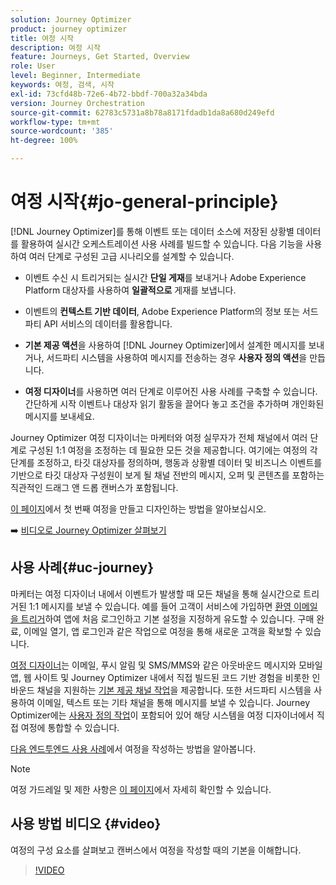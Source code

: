 ```yaml
---
solution: Journey Optimizer
product: journey optimizer
title: 여정 시작
description: 여정 시작
feature: Journeys, Get Started, Overview
role: User
level: Beginner, Intermediate
keywords: 여정, 검색, 시작
exl-id: 73cfd48b-72e6-4b72-bbdf-700a32a34bda
version: Journey Orchestration
source-git-commit: 62783c5731a8b78a8171fdadb1da8a680d249efd
workflow-type: tm+mt
source-wordcount: '385'
ht-degree: 100%

---
```



# 여정 시작{#jo-general-principle}

[!DNL Journey Optimizer]를 통해 이벤트 또는 데이터 소스에 저장된 상황별 데이터를 활용하여 실시간 오케스트레이션 사용 사례를 빌드할 수 있습니다. 다음 기능을 사용하여 여러 단계로 구성된 고급 시나리오를 설계할 수 있습니다.

* 이벤트 수신 시 트리거되는 실시간 **단일 게재**&#x200B;를 보내거나 Adobe Experience Platform 대상자를 사용하여 **일괄적으로** 게재를 보냅니다.

* 이벤트의 **컨텍스트 기반 데이터**, Adobe Experience Platform의 정보 또는 서드파티 API 서비스의 데이터를 활용합니다.

* **기본 제공 액션**&#x200B;을 사용하여 [!DNL Journey Optimizer]에서 설계한 메시지를 보내거나, 서드파티 시스템을 사용하여 메시지를 전송하는 경우 **사용자 정의 액션**&#x200B;을 만듭니다.

* **여정 디자이너**&#x200B;를 사용하면 여러 단계로 이루어진 사용 사례를 구축할 수 있습니다. 간단하게 시작 이벤트나 대상자 읽기 활동을 끌어다 놓고 조건을 추가하며 개인화된 메시지를 보내세요.

Journey Optimizer 여정 디자이너는 마케터와 여정 실무자가 전체 채널에서 여러 단계로 구성된 1:1 여정을 조정하는 데 필요한 모든 것을 제공합니다. 여기에는 여정의 각 단계를 조정하고, 타깃 대상자를 정의하며, 행동과 상황별 데이터 및 비즈니스 이벤트를 기반으로 타깃 대상자 구성원이 보게 될 채널 전반의 메시지, 오퍼 및 콘텐츠를 포함하는 직관적인 드래그 앤 드롭 캔버스가 포함됩니다.

[이 페이지](journey-gs.md)에서 첫 번째 여정을 만들고 디자인하는 방법을 알아보십시오.

➡️ [비디오로 Journey Optimizer 살펴보기](#video)

## 사용 사례{#uc-journey}

마케터는 여정 디자이너 내에서 이벤트가 발생할 때 모든 채널을 통해 실시간으로 트리거된 1:1 메시지를 보낼 수 있습니다. 예를 들어 고객이 서비스에 가입하면 [환영 이메일을 트리거](message-to-subscribers-uc.md)하여 앱에 처음 로그인하고 기본 설정을 지정하게 유도할 수 있습니다. 구매 완료, 이메일 열기, 앱 로그인과 같은 작업으로 여정을 통해 새로운 고객을 확보할 수 있습니다.

[여정 디자이너](using-the-journey-designer.md)는 이메일, 푸시 알림 및 SMS/MMS와 같은 아웃바운드 메시지와 모바일 앱, 웹 사이트 및 Journey Optimizer 내에서 직접 빌드된 코드 기반 경험을 비롯한 인바운드 채널을 지원하는 [기본 제공 채널 작업](journeys-message.md)을 제공합니다. 또한 서드파티 시스템을 사용하여 이메일, 텍스트 또는 기타 채널을 통해 메시지를 보낼 수 있습니다. Journey Optimizer에는 [사용자 정의 작업](using-custom-actions.md)이 포함되어 있어 해당 시스템을 여정 디자이너에서 직접 여정에 통합할 수 있습니다.

[다음 엔드투엔드 사용 사례](jo-use-cases.md)에서 여정을 작성하는 방법을 알아봅니다.

>[!NOTE]
>
>여정 가드레일 및 제한 사항은 [이 페이지](../start/guardrails.md)에서 자세히 확인할 수 있습니다.

## 사용 방법 비디오 {#video}

여정의 구성 요소를 살펴보고 캔버스에서 여정을 작성할 때의 기본을 이해합니다.

>[!VIDEO](https://video.tv.adobe.com/v/3430355?quality=12&captions=kor)
